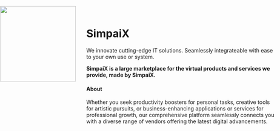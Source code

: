 
<img src="https://github.com/SimpaiX-net/.github/assets/48758770/af960480-aa63-4be4-94bf-66d43453bb83" width="200" style="position: absolute; left:0;"><br>
# SimpaiX
We innovate cutting-edge IT solutions. Seamlessly integrateable with ease to your own use or system.

**SimpaiX is a large marketplace for the virtual products and services we provide, made by SimpaiX.**

#### About
Whether you seek productivity boosters for personal tasks, creative tools for artistic pursuits, or business-enhancing applications or services for professional growth, our comprehensive platform seamlessly connects you with a diverse range of vendors offering the latest digital advancements.
